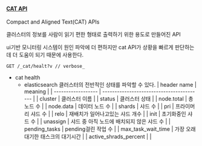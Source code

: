 #### [CAT API](https://www.elastic.co/guide/en/elasticsearch/reference/current/cat.html)
Compact and Aligned Text(CAT) APIs

클러스터의 정보를 사람이 읽기 편한 형태로 출력하기 위한 용도로 만들어진 API

ui기반 모니터링 시스템이 원인 파악에 더 편하지만 cat API가 상황을 빠르게 판단하는데 더 도움이 되기 때문에 사용한다.

``` curl
GET /_cat/healt?v // verbose_
```
- cat health
	- elasticsearch 클러스터의 전반적인 상태를 파악할 수 있다.
| header name        | meaning                                   |
| ------------------ | ----------------------------------------- |
| cluster            | 클러스터 이름                             |
| status             | 클러스터 상태                             |
| node.total         | 총 노드 수                                |
| node.data          | 데이터 노드 수                            |
| shards             | 샤드 수                                   |
| pri                | 프라이머리 샤드 수                        |
| relo               | 재배치가 일어나고있는 샤드 개수           |
| init               | 초기화중인 샤드 수                        |
| unassign           | 샤드 중 아직 노드에 배치되지 않은 샤드 수 |
| pending_tasks      | pending걸린 작업 수                       |
| max_task_wait_time | 가장 오래 대기한 태스크의 대기시간        |
| active_shrads_percent                   |                                           |
